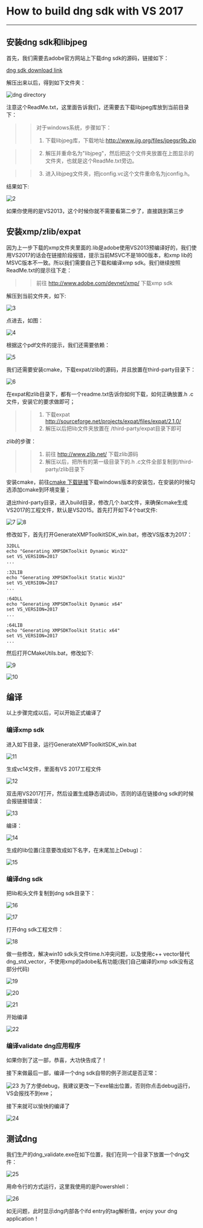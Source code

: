 # How to build dng sdk with VS 2017
-------------------------------
## 安装dng sdk和libjpeg
首先，我们需要去adobe官方网站上下载dng sdk的源码，链接如下：

[dng sdk download link](https://supportdownloads.adobe.com/detail.jsp?ftpID=5475)

解压出来以后，得到如下文件夹：

![dng directory](./1.PNG)

注意这个ReadMe.txt，这里面告诉我们，还需要去下载libjpeg库放到当前目录下：
>>对于windows系统，步骤如下：
>>1. 下载libjpeg库，下载地址:http://www.ijg.org/files/jpegsr9b.zip

>>2. 解压并重命名为"libjpeg"，然后把这个文件夹放置在上图显示的文件夹，也就是这个ReadMe.txt旁边。

>>3. 进入libjpeg文件夹，把jconfig.vc这个文件重命名为jconfig.h。

结果如下:

![2](./2.png)

如果你使用的是VS2013，这个时候你就不需要看第二步了，直接跳到第三步
## 安装xmp/zlib/expat
因为上一步下载的xmp文件夹里面的.lib是adobe使用VS2013预编译好的，我们使用VS2017的话会在链接阶段报错，提示当前MSVC不是1800版本，和xmp lib的MSVC版本不一致。所以我们需要自己下载和编译xmp sdk。我们继续按照ReadMe.txt的提示往下走：
>>前往 http://www.adobe.com/devnet/xmp/ 下载xmp sdk

解压到当前文件夹，如下:

![3](./3.png)

点进去，如图：

![4](./4.png)

根据这个pdf文件的提示，我们还需要依赖：

![5](./5.png)

我们还需要安装cmake，下载expat/zlib的源码，并且放置在third-party目录下：

![6](./6.png)

在expat和zlib目录下，都有一个readme.txt告诉你如何下载，如何正确放置.h .c文件，安装它的要求做即可；

>>1. 下载expat http://sourceforge.net/projects/expat/files/expat/2.1.0/
>>2. 解压以后把lib文件夹放置在 /third-party/expat目录下即可

zlib的步骤：
>>1. 前往 http://www.zlib.net/ 下载zlib源码
>>2. 解压以后，把所有的第一级目录下的.h .c文件全部复制到/third-party/zlib目录下

安装cmake，前往[cmake 下载链接](https://cmake.org/download/)下载windows版本的安装包，在安装的时候勾选添加cmake到环境变量；

退出third-party目录，进入build目录，修改几个.bat文件，来确保cmake生成VS2017的工程文件，默认是VS2015。首先打开如下4个bat文件:

![7](./7.png)
![8](./8.png)

修改如下，首先打开GenerateXMPToolkitSDK_win.bat，修改VS版本为2017：

```
32DLL
echo "Generating XMPSDKToolkit Dynamic Win32"
set VS_VERSION=2017
...

:32LIB
echo "Generating XMPSDKToolkit Static Win32"
set VS_VERSION=2017
...

:64DLL
echo "Generating XMPSDKToolkit Dynamic x64"
set VS_VERSION=2017
...

:64LIB
echo "Generating XMPSDKToolkit Static x64"
set VS_VERSION=2017
...
```
然后打开CMakeUtils.bat，修改如下:

![9](./9.png)

![10](./10.png)

## 编译
以上步骤完成以后，可以开始正式编译了
### 编译xmp sdk
进入如下目录，运行GenerateXMPToolkitSDK_win.bat

![11](./11.png)

生成vc14文件，里面有VS 2017工程文件

![12](./12.png)

双击用VS2017打开，然后设置生成静态调试lib，否则的话在链接dng sdk的时候会报链接错误：

![13](./13.png)

编译：

![14](./14.png)

生成的lib位置(注意要改成如下名字，在末尾加上Debug)：

![15](./15.png)

### 编译dng sdk
把lib和头文件复制到dng sdk目录下：

![16](./16.PNG)

![17](./17.png)

打开dng sdk工程文件：

![18](./18.png)

做一些修改，解决win10 sdk头文件time.h冲突问题，以及使用c++ vector替代dng_std_vector，不使用xmp的adobe私有功能(我们自己编译的xmp sdk没有这部分代码)

![19](./19.png)

![20](./20.png)

![21](./21.png)

开始编译

![22](./22.png)

### 编译validate dng应用程序
如果你到了这一部，恭喜，大功快告成了！

接下来做最后一部，编译一个dng sdk自带的例子测试是否正常：

![23](./23.png)
为了方便debug，我建议更改一下exe输出位置，否则你点击debug运行，VS会报找不到exe；

接下来就可以愉快的编译了

![24](./24.png)

## 测试dng
我们生产的dng_validate.exe在如下位置，我们在同一个目录下放置一个dng文件：

![25](./25.png)

用命令行的方式运行，这里我使用的是Powershlell：

![26](./26.png)

如无问题，此时显示dng内部各个ifd entry的tag解析值，enjoy your dng application！